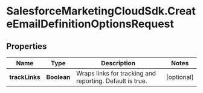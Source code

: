# SalesforceMarketingCloudSdk.CreateEmailDefinitionOptionsRequest

## Properties
Name | Type | Description | Notes
------------ | ------------- | ------------- | -------------
**trackLinks** | **Boolean** | Wraps links for tracking and reporting. Default is true. | [optional] 


